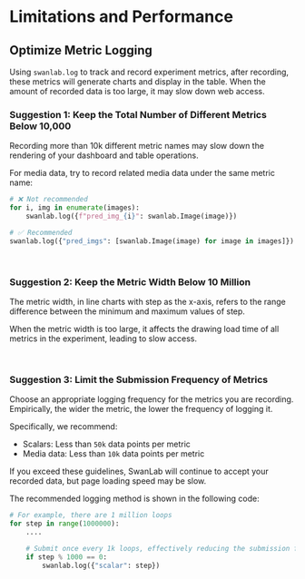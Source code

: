 # Limitations and Performance

## Optimize Metric Logging

Using `swanlab.log` to track and record experiment metrics, after recording, these metrics will generate charts and display in the table. When the amount of recorded data is too large, it may slow down web access.

### Suggestion 1: Keep the Total Number of Different Metrics Below 10,000

Recording more than 10k different metric names may slow down the rendering of your dashboard and table operations.

For media data, try to record related media data under the same metric name:

```python
# ❌ Not recommended
for i, img in enumerate(images):
    swanlab.log({f"pred_img_{i}": swanlab.Image(image)})

# ✅ Recommended
swanlab.log({"pred_imgs": [swanlab.Image(image) for image in images]})
```

<br>

### Suggestion 2: Keep the Metric Width Below 10 Million

The metric width, in line charts with step as the x-axis, refers to the range difference between the minimum and maximum values of step.

When the metric width is too large, it affects the drawing load time of all metrics in the experiment, leading to slow access.

<br>

### Suggestion 3: Limit the Submission Frequency of Metrics

Choose an appropriate logging frequency for the metrics you are recording. Empirically, the wider the metric, the lower the frequency of logging it.

Specifically, we recommend:

- Scalars: Less than `50k` data points per metric
- Media data: Less than `10k` data points per metric

If you exceed these guidelines, SwanLab will continue to accept your recorded data, but page loading speed may be slow.

The recommended logging method is shown in the following code:

```python
# For example, there are 1 million loops
for step in range(1000000):
    ....

    # Submit once every 1k loops, effectively reducing the submission frequency of metrics
    if step % 1000 == 0:
        swanlab.log({"scalar": step})
```